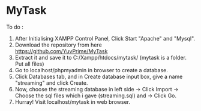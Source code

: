 # MyTask
To do :

 1. After Initialising XAMPP Control Panel, Click Start "Apache" and "Mysql".
 2. Download the repository from here https://github.com/YuvPrime/MyTask
 3. Extract it and save it to C:/Xampp/htdocs/mytask/ (mytask is a folder. Put all files)
 4. Go to localhost/phpmyadmin in browser to create a database.
 5. Click Databases tab, and in Create database input box, give a name "streaming" and click Create.
 6. Now, choose the streaming database in left side -> Click Import -> Choose the sql files which i gave (streaming.sql) and -> Click Go.
 7. Hurray! Visit localhost/mytask in web browser.

 
